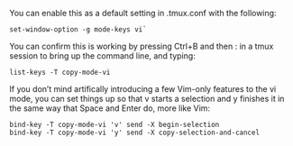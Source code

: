 You can enable this as a default setting in .tmux.conf with the following:

```
set-window-option -g mode-keys vi`
```

You can confirm this is working by pressing Ctrl+B and then : in a tmux session to bring up the command line, and typing:

```
list-keys -T copy-mode-vi
```

If you don’t mind artifically introducing a few Vim-only features to the vi mode, you can set things up so that v starts a selection and y finishes it in the same way that Space and Enter do, more like Vim:

```
bind-key -T copy-mode-vi 'v' send -X begin-selection
bind-key -T copy-mode-vi 'y' send -X copy-selection-and-cancel
```

